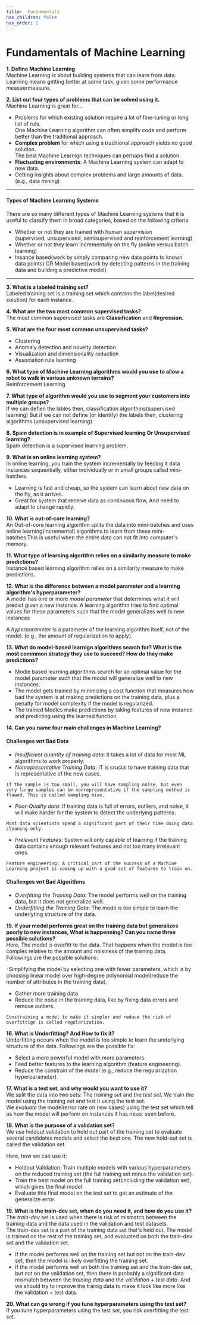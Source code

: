 ```yaml
---
title:  Fundamentals
has_children: false
nav_order: 2
---
```


# Fundamentals of Machine Learning

**1. Define Machine Learning**<br/>
Machine Learning is about building systems that can learn from data.<br/>
Learning means getting better at some task, given some performance measuermeasure.


**2. List out four types of problems that can be solved using it.**<br/>
Machine Learning is great for...<br/>
  - Problems for which existing solution require a lot of fine-tuning or long list of ruls.<br>
    One Machine Learning algorithm can often simplify code and perform better than the traditional approach.
  - **Complex problem** for which using a traditional approach yields no good solution.<br>
    The best Machine Learnign techniques can perhaps find a solution.<br/>
  - **Fluctuating environments**: A Machine Learning system can adapt to new data.<br/>
  - Getting insights about complex problems and large amounts of data.(e.g., data mining)


---
#### Types of Machine Learning Systems

There are so many different types of Machine Learning systems that it is useful to classify them in broad categories, based on the following criteria:<br/>

- Whether or not they are trained with human supervision<br/>
  (supervised, unsupervised, semisupervised and reinforcement learning)
- Whether or not they learn incrementally on the fly (online versus batch learning)
- Insance based(work by simply comparing new data points to known data points) OR Model based(work by detecting patterns in the training data and building a predictive model)<br/>

---


**3. What is a labeled training set?**<br/>
Labeled training set is a training set which contains the label(desired solution) for each instance.


**4. What are the two most common supervised tasks?**<br/>
The most common supervised tasks are **Classification** and **Regression.**


**5. What are the four most common unsupervised tasks?**<br/>
  - Clustering
  - Anomaly detection and novelty detection
  - Visualization and dimensionality reduction
  - Association rule learning


**6. What type of Machine Learning algorithms would you use to allow a robot to walk
   in various unknown terrains?**<br/>
Reinforcement Learning


**7. What type of algorithm would you use to segment your customers into multiple groups?**<br/>
If we can defien the lables then, classification algorithms(supervised learning) But if we can not define (or identify) the labels then, clustering algorithms (unsupervised learning)


**8. Spam detection is in example of Supervised learning Or Unsupervised learning?**<br/>
Spam detection is a supervised learning problem.


**9. What is an online learning system?**<br/>
In online learning, you train the system incrementally by feeding it data instances sequentially, either individually or in small groups called mini-batches.
  - Learning is fast and cheap, so the system can learn about new data on the fly, as it arrives.
  - Great for system that receive data as continuous flow, And need to adapt to change rapidly.


**10. What is out-of-core learning?**<br/>
An Out-of-core learning algorithm splits the data into mini-batches and uses online learning(incremental) algorithms to learn from these mini-batches.This is useful when the entire data can not fit into computer's memory.


**11. What type of learning algorithm relies on a similarity measure to make predictions?**<br/>
Instance based learning algorithm relies on a similarity measure to make predictions.


**12. What is the difference between a model parameter and a learning algorithm's hyperparameter?**<br/>
A model has one or more *model parameter* that determines what it will predict given a new instance. A learning algorithm tries to find optimal values for these parameters such that the model generalizes well to new instances

A *hyperparameter* is a parameter of the learning algorithm itself, not of the model. (e.g., the amount of regularization to apply).


**13. What do model-based learnign algorithms search for? What is the most commmon strategy they use to succeed? How do they make predictions?**<br/>
 - Modle based learning algorithms search for an optimal value for the model parameter such that the model will generalize well to new instances.
 - The model gets trained by minimizing a cost function that measures how bad the system is at making predictions on the training data, plus a penalty for model complexity if the model is regularized.
 - The trained Modles make predictions by taking features of new instance and predicting using the learned function. 


**14. Can you name four main challenges in Machine Learning?**<br/>

#### Challenges wrt Bad Data

 - *Insufficient quantity of training data*: It takes a lot of data for most ML algorithms to work properly.
 - *Nonrepresentative Training Data*: IT is crucial to have training data that is representative of the new cases.
 ```
 If the sample is too small, you will have sampling noise, but even very large samples can be nonrepresentative if the sampling method is flawed. This is called sampling bias.
 ```
 - *Poor-Quality data*: If training data is full of errors, outliers, and noise, it will make harder for the system to detect the underlying patterns.
 ```
 Most data scientists spend a significant part of their time doing data cleaning only.
 ```
 - *Irrelevant Features*: System will only capable of learning if the training data contains enough relevant features and not too many irrelevant ones.
 ```
 Feature engineering: A critical part of the success of a Machine Learning project is coming up with a good set of features to train on.
 ```
 
#### Challenges wrt Bad Algorithms
 
 - *Overfitting the Training Data*: The model performs well on the training data, but it does not generalize well.
 - *Underfitting the Training Data*: The mode is too simple to learn the underlyting structure of the data.

**15. If your model performs great on the training data but generalizes poorly to new instances, What is happenning? Can you name three possible solutions?**<br/>
Here, The model is overfitt to the data. That happens when the model is too complex relative to the amount and noisiness of the training data. Followings are the possible solutions:<br/>

 -Simplifying the model by selecting one with fewer parameters, which is by choosing linear model over high-degree polynomial model(reduce the number of attributes in the training data).
 - Gather more training data.
 - Reduce the noise in the training data, like by fixing data errors and remove outliers.
 ```
 Constraining a model to make it simpler and reduce the risk of overfittign is called regularization.
 ```

**16. What is Underfitting? And How to fix it?**<br/>
Underfitting occurs when the model is too simple to learn the underlying structure of the data. Followings are the possible fix:<br/>
 - Select a more powerful model with more parameters.
 - Feed better features to the learning algorithm (feature engineering).
 - Reduce the constrain of the model (e.g., reduce the regularization hyperparameter).

    
**17. What is a test set, and why would you want to use it?**<br/>
We split the data into two sets: The *training set* and the *test set*. We train the model using the training set and test it using the test set.<br/>
We *evaluate* the model(error rate on new cases) using the test set which tell us how the model will perfomr on instances it has never seen before.


**18. What is the purpose of a validation set?**<br/>
We use holdout validation to hold out part of the training set to evaluate several candidates models and select the best one. The new hold-out set is called the validation set.<br/>

Here, how we can use it:
 - Holdout Validation: Train multiple models with various hyperparameters on the reduced training set (the full training set minus the validation set).
 - Train the best model on the full training set(including the validation set), which gives the final model.
 - Evaluate this final model on the test set to get an estimate of the generalize error.


**19. What is the train-dev set, when do you need it, and how do you use it?**<br/>
The *train-dev* set is used when there is risk of mismatch between the training data and the data used in the validation and test datasets.<br/>
The train-dev set is a part of the training data set that's held out. The model is trained on the rest of the training set, and evaluated on both the train-dev set and the validation set.
 - If the model performs well on the training set but not on the train-dev set, then the model is likely overfitting the training set.
 - If the model performs well on both the training set and the train-dev set, but not on the validation set, then there is probably a significant data mismatch between the *training data* and the *validation + test data*. And we should try to improve the trainig data to make it look like more like the validation + test data.
 

**20. What can go wrong if you tune hyperparameters using the test set?**<br/>
If you tune hyperparameters using the test set, you risk overfitting the test set.

